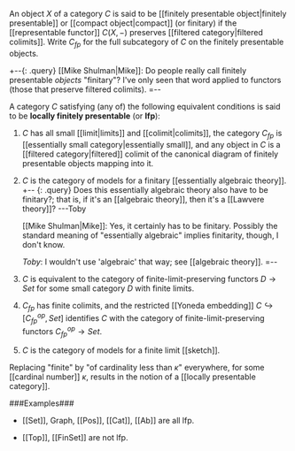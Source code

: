 An object $X$ of a category $C$ is said to be [[finitely presentable object|finitely presentable]] or [[compact object|compact]] (or finitary) if the [[representable functor]] $C(X,-)$ preserves [[filtered category|filtered colimits]]. Write $C_{fp}$ for the full subcategory of $C$ on the finitely presentable objects.

+--{: .query}
[[Mike Shulman|Mike]]: Do people really call finitely presentable _objects_ "finitary"?  I've only seen that word applied to functors (those that preserve filtered colimits).
=--

A category $C$ satisfying (any of) the following equivalent conditions is said to be __locally finitely presentable__ (or **lfp**):

1. $C$ has all small [[limit|limits]] and [[colimit|colimits]], the category $C_{fp}$ is [[essentially small category|essentially small]], and any object in $C$ is a [[filtered category|filtered]] colimit of the canonical diagram of finitely presentable objects mapping into it.
1. $C$ is the category of models for a finitary [[essentially algebraic theory]].
   +-- {: .query}
   Does this essentially algebraic theory also have to be finitary?; that is, if it\'s an [[algebraic theory]], then it\'s a [[Lawvere theory]]?  ---Toby

   [[Mike Shulman|Mike]]: Yes, it certainly has to be finitary.  Possibly the standard meaning of "essentially algebraic" implies finitarity, though, I don't know.

   _Toby_:  I wouldn\'t use 'algebraic' that way; see [[algebraic theory]].
   =--
1. $C$ is equivalent to the category of finite-limit-preserving functors $D \to Set$ for some small category $D$ with finite limits.
1. $C_{fp}$ has finite colimits, and the restricted [[Yoneda embedding]] $C\hookrightarrow [C_{fp}^{op},Set]$ identifies $C$ with the category of finite-limit-preserving functors $C_{fp}^{op} \to Set$.
1. $C$ is the category of models for a finite limit [[sketch]].

Replacing "finite" by "of cardinality less than $\kappa$" everywhere, for some [[cardinal number]] $\kappa$, results in the notion of a [[locally presentable category]].

###Examples###

* [[Set]], Graph, [[Pos]], [[Cat]], [[Ab]] are all lfp.

* [[Top]], [[FinSet]] are not lfp.
